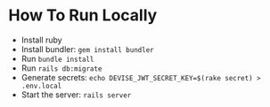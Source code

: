 # How To Run Locally


- Install ruby
- Install bundler: `gem install bundler`
- Run `bundle install`
- Run `rails db:migrate`
- Generate secrets: `echo DEVISE_JWT_SECRET_KEY=$(rake secret) > .env.local`
- Start the server: `rails server`


